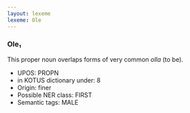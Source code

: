 ```yaml
---
layout: lexeme
lexeme: Ole
---
```


###  Ole₁

This proper noun overlaps forms of very common *olla* (to be).
* UPOS:  PROPN
* in KOTUS dictionary under:  8
* Origin:  finer
* Possible NER class:  FIRST
* Semantic tags:  MALE


